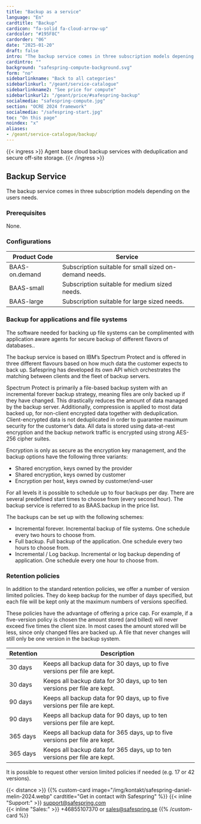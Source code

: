 ```yaml
---
title: "Backup as a service"
language: "En"
cardtitle: "Backup"
cardicon: "fa-solid fa-cloud-arrow-up"
cardcolor: "#195F8C"
cardorder: "06"
date: "2025-01-20"
draft: false
intro: "The backup service comes in three subscription models depening on your need."
cardintro: ""
background: "safespring-compute-background.svg"
form: "no"
sidebarlinkname: "Back to all categories"
sidebarlinkurl: "/geant/service-catalogue"
sidebarlinkname2: "See price for compute"
sidebarlinkurl2: "/geant/price/#safespring-backup"
socialmedia: "safespring-compute.jpg"
section: "OCRE 2024 framework"
socialmedia: "/safespring-start.jpg"
toc: "On this page"
noindex: "x"
aliases:
- /geant/service-catalogue/backup/
---
```



{{< ingress >}}
Agent base cloud backup services with deduplication and secure off-site storage.
{{< /ingress >}}

## Backup Service
The backup service comes in three subscription models depending on the users needs.

### Prerequisites
None.

### Configurations

| Product Code   | Service                                                  |
|----------------|----------------------------------------------------------|
| BAAS-on.demand | Subscription suitable for small   sized on-demand needs. |
| BAAS-small     | Subscription suitable for medium sized needs.            |
| BAAS-large     | Subscription suitable for large   sized needs.           |

### Backup for applications and file systems
The software needed for backing up file systems can be complimented with application aware agents for secure backup of different flavors of databases.. 

The backup service is based on IBM’s Spectrum Protect and is offered in three different flavours based on how much data the customer expects to back up. Safespring has developed its own API which orchestrates the matching between clients and the fleet of backup servers. 

Spectrum Protect is primarily a file-based backup system with an incremental forever backup strategy, meaning files are only backed up if they have changed. This drastically reduces the amount of data managed by the backup server. Additionally, compression is applied to most data backed up, for non-client encrypted data together with deduplication. Client-encrypted data is not deduplicated in order to guarantee maximum security for the customer’s data. All data is stored using data-at-rest encryption and the backup network traffic is encrypted using strong AES-256 cipher suites.

Encryption is only as secure as the encryption key management, and the backup options have the following three variants:

- Shared encryption, keys owned by the provider
- Shared encryption, keys owned by customer
- Encryption per host, keys owned by customer/end-user

For all levels it is possible to schedule up to four backups per day. There are several predefined start times to choose from (every second hour). The backup service is referred to as BAAS.backup in the price list. 

The backups can be set up with the following schemes:
- Incremental forever. Incremental backup of file systems. One schedule every two hours to choose from.
- Full backup. Full backup of the application. One schedule every two hours to choose from.
- Incremental / Log backup. Incremental or log backup depending of application. One schedule every one hour to choose from.

### Retention policies
In addition to the standard retention policies, we offer a number of version limited policies. They do keep backup for the number of days specified, but each file will be kept only at the maximum numbers of versions specified.

These policies have the advantage of offering a price cap. For example, if a five-version policy is chosen the amount stored (and billed) will never exceed five times the client size. In most cases the amount stored will be less, since only changed files are backed up. A file that never changes will still only be one version in the backup system.

| Retention | Description                                                                  |
|-----------|------------------------------------------------------------------------------|
| 30 days   | Keeps all backup data for 30   days, up to five versions per file are kept.  |
| 30 days   | Keeps all backup data for 30 days, up to ten versions per file are   kept.   |
| 90 days   | Keeps all backup data for 90   days, up to five versions per file are kept.  |
| 90 days   | Keeps all backup data for 90 days, up to ten versions per file are   kept.   |
| 365 days  | Keeps all backup data for 365   days, up to five versions per file are kept. |
| 365 days  | Keeps all backup data for 365 days, up to ten versions per file are   kept.  |

It is possible to request other version limited policies if needed (e.g. 17 or 42 versions).

{{< distance >}}
{{% custom-card image="/img/kontakt/safespring-daniel-melin-2024.webp" cardtitle="Get in contact with Safespring" %}}
{{< inline "Support:" >}} support@safespring.com  
{{< inline "Sales:" >}} +46855107370 or sales@safespring.se
{{% /custom-card %}}